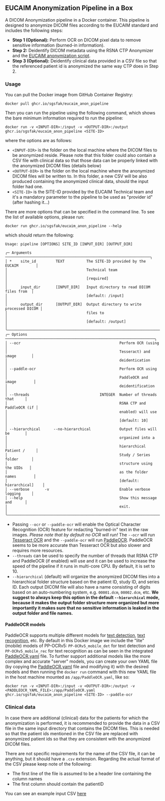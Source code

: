 ## EUCAIM Anonymization Pipeline in a Box

A DICOM Anonymization pipeline in a Docker container. This pipeline is designed to anonymize DICOM files according to the EUCAIM standard and includes the following steps:
- **Step 1 (Optional):** Perform OCR on DICOM pixel data to remove sensitive information (burned-in information).
- **Step 2:** Deidentify DICOM metadata using the RSNA CTP Anonymizer and the [EUCAIM anonymization script](ctp/anon.script).
- **Step 3 (Optional):** Deidentify clinical data provided in a CSV file so that the referenced patient id is anonymized the same way CTP does in Step 2.


### Usage

You can pull the Docker image from GitHub Container Registry:

```
docker pull ghcr.io/sgsfak/eucaim_anon_pipeline
```


Then you can run the pipeline using the following command, which shows the bare minimum information required to run the pipeline:

```
docker run -v <INPUT-DIR>:/input -v <OUTPUT-DIR>:/output ghcr.io/sgsfak/eucaim_anon_pipeline <SITE-ID>
```

where the options are as follows:

* `<INPUT-DIR>` is the folder on the local machine where the DICOM files to be anonymized reside. Please note that this folder could also contain a CSV file with clinical data so that those data can be properly linked with the anonymized DICOM files (details below)
* `<OUTPUT-DIR>` is the folder on the local machine where the anonymized DICOM files will be written to. In this folder, a new CSV will be also produced containing the anonymized clinical data, should the input folder had one.
* `<SITE-ID>` is the SITE-ID provided by the EUCAIM Technical team and it's a mandatory parameter to the pipeline to be used as "provider id" (after hashing it...)

There are more options that can be specified in the command line. To see the list of available options, please run:

```
docker run ghcr.io/sgsfak/eucaim_anon_pipeline --help
```
which should return the following:

```
Usage: pipeline [OPTIONS] SITE_ID [INPUT_DIR] [OUTPUT_DIR]

╭─ Arguments ──────────────────────────────────────────────────────────────────╮
│ *    site_id         TEXT          The SITE-ID provided by the EUCAIM        │
│                                    Technical team                            │
│                                    [required]                                │
│      input_dir       [INPUT_DIR]   Input directory to read DICOM files from  │
│                                    [default: /input]                         │
│      output_dir      [OUTPUT_DIR]  Output directory to write processed DICOM │
│                                    files to                                  │
│                                    [default: /output]                        │
╰──────────────────────────────────────────────────────────────────────────────╯
╭─ Options ────────────────────────────────────────────────────────────────────╮
│ --ocr                                             Perform OCR (using         │
│                                                   Tesseract) and image       │
│                                                   deidentication             │
│ --paddle-ocr                                      Perform OCR using          │
│                                                   PaddleOCR and image        │
│                                                   deidentification           │
│ --threads                                INTEGER  Number of threads that     │
│                                                   RSNA CTP and PaddleOCR (if │
│                                                   enabled) will use          │
│                                                   [default: 10]              │
│ --hierarchical      --no-hierarchical             Output files will be       │
│                                                   organized into a           │
│                                                   hierarchical Patient /     │
│                                                   Study / Series folder      │
│                                                   structure using the UIDs   │
│                                                   as the folder names        │
│                                                   [default: hierarchical]    │
│ --verbose       -v                                Enable verbose logging     │
│ --help                                            Show this message and      │
│                                                   exit.                      │
╰──────────────────────────────────────────────────────────────────────────────╯
```

* Passing `--ocr` or `--paddle-ocr` will enable the Optical Character Recognition (OCR) feature for redacting "burned-in" text in the raw images. *Please note that by default no OCR will run!* The `--ocr` will run [Tesseract OCR](https://github.com/tesseract-ocr/tesseract) and the `--paddle-ocr` will run [PaddleOCR](https://github.com/PaddlePaddle/PaddleOCR). PaddleOCR seems to be more accurate than Tesseract OCR but also slower and requires more resources.
* `--threads` can be used to specify the number of threads that RSNA CTP and PaddleOCR (if enabled) will use and it can be used to increase the speed of the pipeline if it runs in multi-core CPU. By default, it is set to 10.
* `--hierarchical` (default) will organize the anonymized DICOM files into a hierarchical folder structure based on the patient ID, study ID, and series ID. Each output DICOM file will also have a name consisting of digits based on an auto-numbering system, e.g. `00001.dcm`, `00002.dcm`, etc. **We suggest to always keep this option in the default `--hierarchical` mode, because it makes the output folder structure more organized but more importantly it makes sure that no sensitive information is leaked in the output folder and file names.**

#### PaddleOCR models
PaddleOCR supports multiple different models for [text detection](https://paddlepaddle.github.io/PaddleX/latest/en/module_usage/tutorials/ocr_modules/text_detection.html), [text recognition](https://paddlepaddle.github.io/PaddleX/latest/en/module_usage/tutorials/ocr_modules/text_recognition.html), etc. By default in this Docker image we include the "lite" (mobile) models of PP-OCRv5: `PP-OCRv5_mobile_det` for text detection and `PP-OCRv5_mobile_rec` for text recognition as can be seen in the integrated [PaddleOCR.yaml](PaddleOCR.yaml) file. To further support additional models like the more complex and accurate "server" models, you can create your own YAML file (by copying the [PaddleOCR.yaml](PaddleOCR.yaml) file and modifying it) with the desired models and then running the `docker run` command with this new YAML file in the host machine mounted as `/app/PaddleOCR.yaml`, like so:

```
docker run -v <INPUT-DIR>:/input -v <OUTPUT-DIR>:/output -v <PADDLEOCR_YAML_FILE>:/app/PaddleOCR.yaml ghcr.io/sgsfak/eucaim_anon_pipeline <SITE-ID> --paddle-ocr
```

### Clinical data
In case there are additional (clinical) data for the patients for which the anonymization is performed, it is recommended to provide the data in a CSV file in the same input directory that contains the DICOM files. This is needed so that the patient ids mentioned in the CSV file are replaced with anonymized patient ids so that they are consistent with the anonymized DICOM files.

There are not specific requirements for the name of the CSV file, it can be anything, but it should have a `.csv` extension. Regarding the actual format of the CSV please keep note of the following:
* The first line of the file is assumed to be a header line containing the column names
* The first column should contain the patientID

You can see an example input CSV [here](example_clinical.csv)
